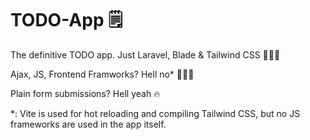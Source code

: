 # TODO-App 🗒️

The definitive TODO app. Just Laravel, Blade & Tailwind CSS 🧘🏻‍♂️

Ajax, JS, Frontend Framworks? Hell no* 🙅🏻‍♂️

Plain form submissions? Hell yeah 🔥


*: Vite is used for hot reloading and compiling Tailwind CSS, but no JS frameworks are used in the app itself.
